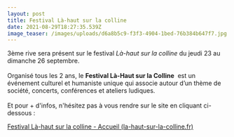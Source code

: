 ```yaml
---
layout: post
title: Festival Là-haut sur la colline
date: 2021-08-29T18:27:35.539Z
image_teaser: /images/uploads/d6a8b5c9-f3f3-4904-1bed-76b384b647f7.jpg
---
```

3ème rive sera présent sur le festival *Là-haut sur la colline* du jeudi 23 au dimanche 26 septembre.\
\
Organisé tous les 2 ans, le **Festival Là-Haut sur la Colline**  est un événement culturel et humaniste unique qui associe autour d’un thème de société, concerts, conférences et ateliers ludiques.\
\
Et pour + d'infos, n'hésitez pas à vous rendre sur le site en cliquant ci-dessous : 

[Festival Là-haut sur la colline - Accueil (la-haut-sur-la-colline.fr)](https://www.la-haut-sur-la-colline.fr/)